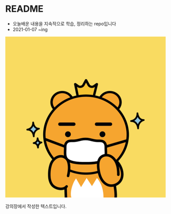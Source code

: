 # README

* 오늘배운 내용을 지속적으로 학습, 정리하는 repo입니다
* 2021-01-07 ~ing

![img](README.assets/img.jpg)



강의장에서 작성한 텍스트입니다.